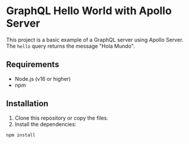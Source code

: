 # GraphQL Hello World with Apollo Server

This project is a basic example of a GraphQL server using Apollo Server. The `hello` query returns the message "Hola Mundo".

## Requirements
- Node.js (v16 or higher)
- npm

## Installation
1. Clone this repository or copy the files.
2. Install the dependencies:
```bash
npm install
 
